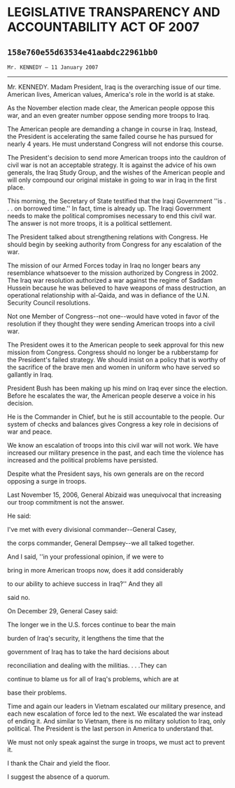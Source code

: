 # LEGISLATIVE TRANSPARENCY AND ACCOUNTABILITY ACT OF 2007
## `158e760e55d63534e41aabdc22961bb0`
`Mr. KENNEDY — 11 January 2007`

---


Mr. KENNEDY. Madam President, Iraq is the overarching issue of our 
time. American lives, American values, America's role in the world is 
at stake.

As the November election made clear, the American people oppose this 
war, and an even greater number oppose sending more troops to Iraq.

The American people are demanding a change in course in Iraq. 
Instead, the President is accelerating the same failed course he has 
pursued for nearly 4 years. He must understand Congress will not 
endorse this course.

The President's decision to send more American troops into the 
cauldron of civil war is not an acceptable strategy. It is against the 
advice of his own generals, the Iraq Study Group, and the wishes of the 
American people and will only compound our original mistake in going to 
war in Iraq in the first place.

This morning, the Secretary of State testified that the Iraqi 
Government ''is . . . on borrowed time.'' In fact, time is already up. 
The Iraqi Government needs to make the political compromises necessary 
to end this civil war. The answer is not more troops, it is a political 
settlement.

The President talked about strengthening relations with Congress. He 
should begin by seeking authority from Congress for any escalation of 
the war.

The mission of our Armed Forces today in Iraq no longer bears any 
resemblance whatsoever to the mission authorized by Congress in 2002. 
The Iraq war resolution authorized a war against the regime of Saddam 
Hussein because he was believed to have weapons of mass destruction, an 
operational relationship with al-Qaida, and was in defiance of the U.N. 
Security Council resolutions.

Not one Member of Congress--not one--would have voted in favor of the 
resolution if they thought they were sending American troops into a 
civil war.

The President owes it to the American people to seek approval for 
this new mission from Congress. Congress should no longer be a 
rubberstamp for the President's failed strategy. We should insist on a 
policy that is worthy of the sacrifice of the brave men and women in 
uniform who have served so gallantly in Iraq.

President Bush has been making up his mind on Iraq ever since the 
election. Before he escalates the war, the American people deserve a 
voice in his decision.

He is the Commander in Chief, but he is still accountable to the 
people. Our system of checks and balances gives Congress a key role in 
decisions of war and peace.

We know an escalation of troops into this civil war will not work. We 
have increased our military presence in the past, and each time the 
violence has increased and the political problems have persisted.

Despite what the President says, his own generals are on the record 
opposing a surge in troops.

Last November 15, 2006, General Abizaid was unequivocal that 
increasing our troop commitment is not the answer.

He said:




 I've met with every divisional commander--General Casey, 


 the corps commander, General Dempsey--we all talked together. 


 And I said, ''in your professional opinion, if we were to 


 bring in more American troops now, does it add considerably 


 to our ability to achieve success in Iraq?'' And they all 


 said no.


On December 29, General Casey said:




 The longer we in the U.S. forces continue to bear the main 


 burden of Iraq's security, it lengthens the time that the 


 government of Iraq has to take the hard decisions about 


 reconciliation and dealing with the militias. . . .They can 


 continue to blame us for all of Iraq's problems, which are at 


 base their problems.


Time and again our leaders in Vietnam escalated our military 
presence, and each new escalation of force led to the next. We 
escalated the war instead of ending it. And similar to Vietnam, there 
is no military solution to Iraq, only political. The President is the 
last person in America to understand that.

We must not only speak against the surge in troops, we must act to 
prevent it.

I thank the Chair and yield the floor.

I suggest the absence of a quorum.